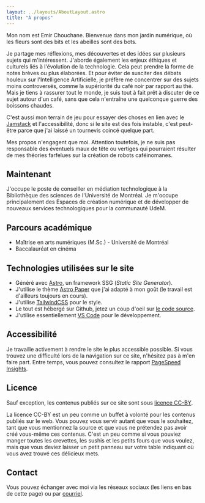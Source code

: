 ```yaml
---
layout: ../layouts/AboutLayout.astro
title: "À propos"
---
```


Mon nom est Emir Chouchane. Bienvenue dans mon jardin numérique, où les fleurs sont des bits et les abeilles sont des bots.

Je partage mes réflexions, mes découvertes et des idées sur plusieurs sujets qui m'intéressent. J'aborde également les enjeux éthiques et culturels liés à l'évolution de la technologie. Cela peut prendre la forme de notes brèves ou plus élaborées. Et pour éviter de susciter des débats houleux sur l'Intelligence Artificielle, je préfère me concentrer sur des sujets moins controversés, comme la supériorité du café noir par rapport au thé. Mais je tiens à rassurer tout le monde, je suis tout à fait prêt à discuter de ce sujet autour d'un café, sans que cela n'entraîne une quelconque guerre des boissons chaudes.

C'est aussi mon terrain de jeu pour essayer des choses en lien avec le [Jamstack](https://jamstack.org/) et l'accessibilité, donc si le site est des fois instable, c'est peut-être parce que j'ai laissé un tournevis coincé quelque part. 

Mes propos n'engagent que moi. Attention toutefois, je ne suis pas responsable des éventuels maux de tête ou vertiges qui pourraient résulter de mes théories farfelues sur la création de robots caféinomanes.

## Maintenant
J'occupe le poste de conseiller en médiation technologique à la Bibliothèque des sciences de l'Université de Montréal. Je m'occupe principalement des Espaces de création numérique et de développer de nouveaux services technologiques pour la communauté UdeM.

## Parcours académique
- Maîtrise en arts numériques (M.Sc.) - Université de Montréal
- Baccalauréat en cinéma

## Technologies utilisées sur le site
- Généré avec [Astro](https://astro.build), un framework SSG (*Static Site Generator*).
- J'utilise le thème [Astro Paper](https://github.com/satnaing/astro-paper) que j'ai adapté à mon goût (le travail est d'ailleurs toujours en cours).
- J'utilise [TailwindCSS](https://tailwindcss.com/) pour le style.
- Le tout est hébergé sur Github, jetez un coup d'oeil sur [le code source](https://github.com/emirgc/echouchane).
- J'utilise essentiellement [VS Code](https://code.visualstudio.com/) pour le développement. 

## Accessibilité
Je travaille activement à rendre le site le plus accessible possible. Si vous trouvez une difficulté lors de la navigation sur ce site, n'hésitez pas à m'en faire part. Entre temps, vous pouvez consultez le rapport [PageSpeed Insights](https://pagespeed.web.dev/analysis/https-echouchane-com/jromy90t76?form_factor=desktop).

## Licence
Sauf exception, les contenus publiés sur ce site sont sous [licence CC-BY](https://creativecommons.org/licenses/by/4.0/deed.fr).

La licence CC-BY est un peu comme un buffet à volonté pour les contenus publiés sur le web. Vous pouvez vous servir autant que vous le souhaitez, tant que vous mentionnez la source et que vous ne prétendez pas avoir créé vous-même ces contenus. C'est un peu comme si vous pouviez manger toutes les crevettes, les sushis et les petits fours que vous voulez, mais que vous deviez laisser un petit panneau sur votre table indiquant où vous avez trouvé ces délicieux mets.

## Contact
Vous pouvez échanger avec moi via les réseaux sociaux (les liens en bas de cette page)
ou par [courriel](mailto:emir@echouchane.com).